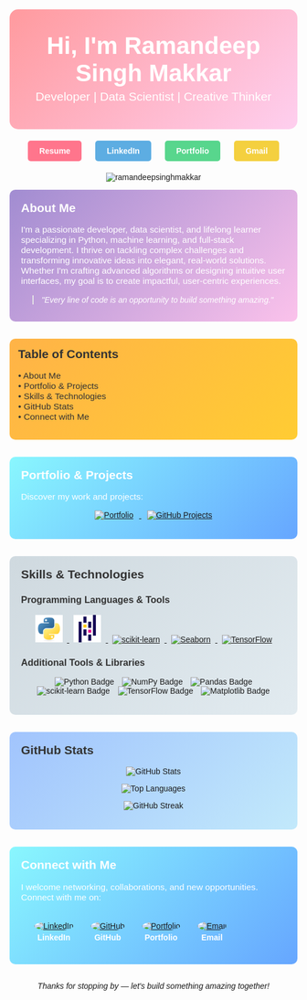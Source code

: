 <!-- HERO SECTION -->
<div style="background: linear-gradient(135deg, #ff9a9e, #fecfef); padding: 40px; border-radius: 15px; text-align: center; color: #fff; margin-bottom: 30px; font-family: Arial, sans-serif;">
  <h1 style="font-size: 3em; margin: 0;">Hi, I'm <strong>Ramandeep Singh Makkar</strong></h1>
  <p style="font-size: 1.5em; margin: 5px 0;">Developer | Data Scientist | Creative Thinker</p>
</div>

<!-- NAVBAR -->
<div style="text-align: center; margin-bottom: 30px; font-family: Arial, sans-serif;">
  <a href="https://drive.google.com/file/d/14EoJ5_MSqNWND9Z5IQ76ydwjlOHCB3SY/view" target="_blank" style="background: #ff758c; color: #fff; padding: 10px 20px; border-radius: 5px; margin: 0 10px; text-decoration: none; font-weight: bold;">Resume</a>
  <a href="https://www.linkedin.com/in/ramandeep-singh-makkar/" target="_blank" style="background: #5dade2; color: #fff; padding: 10px 20px; border-radius: 5px; margin: 0 10px; text-decoration: none; font-weight: bold;">LinkedIn</a>
  <a href="https://ramandeepsinghmakkar-portfolio.netlify.app" target="_blank" style="background: #58d68d; color: #fff; padding: 10px 20px; border-radius: 5px; margin: 0 10px; text-decoration: none; font-weight: bold;">Portfolio</a>
  <a href="mailto:ramandeepsinghmakkar199@gmail.com" target="_blank" style="background: #f4d03f; color: #fff; padding: 10px 20px; border-radius: 5px; margin: 0 10px; text-decoration: none; font-weight: bold;">Gmail</a>
</div>

<!-- PROFILE VIEWS -->
<p align="center" style="font-family: Arial, sans-serif;">
  <img src="https://komarev.com/ghpvc/?username=ramandeepsinghmakkar&label=Profile%20views&color=0e75b6&style=flat" alt="ramandeepsinghmakkar" />
</p>

<!-- ABOUT ME CARD -->
<div style="background: linear-gradient(135deg, #a18cd1, #fbc2eb); padding: 20px; border-radius: 10px; margin-bottom: 30px; font-family: Arial, sans-serif;">
  <h2 style="color: #fff; margin-top: 0;">About Me</h2>
  <p style="color: #fff; font-size: 1.1em;">
    I'm a passionate developer, data scientist, and lifelong learner specializing in Python, machine learning, and full-stack development.
    I thrive on tackling complex challenges and transforming innovative ideas into elegant, real-world solutions.
    Whether I'm crafting advanced algorithms or designing intuitive user interfaces, my goal is to create impactful, user-centric experiences.
  </p>
  <blockquote style="color: #fff; font-style: italic; margin: 10px 20px;">
    "Every line of code is an opportunity to build something amazing."
  </blockquote>
</div>

<!-- TABLE OF CONTENTS CARD -->
<div style="background: linear-gradient(135deg, #ffb347, #ffcc33); padding: 15px; border-radius: 10px; margin-bottom: 30px; font-family: Arial, sans-serif;">
  <h2 style="color: #333; margin-top: 0;">Table of Contents</h2>
  <ul style="list-style: none; padding: 0; font-size: 1.1em; color: #333;">
    <li>• <a href="#about-me" style="color: #333; text-decoration: none;">About Me</a></li>
    <li>• <a href="#portfolio--projects" style="color: #333; text-decoration: none;">Portfolio & Projects</a></li>
    <li>• <a href="#skills--technologies" style="color: #333; text-decoration: none;">Skills & Technologies</a></li>
    <li>• <a href="#github-stats" style="color: #333; text-decoration: none;">GitHub Stats</a></li>
    <li>• <a href="#connect-with-me" style="color: #333; text-decoration: none;">Connect with Me</a></li>
  </ul>
</div>

<!-- PORTFOLIO & PROJECTS CARD -->
<div style="background: linear-gradient(135deg, #89f7fe, #66a6ff); padding: 20px; border-radius: 10px; margin-bottom: 30px; font-family: Arial, sans-serif;">
  <h2 style="color: #fff; margin-top: 0;">Portfolio & Projects</h2>
  <p style="color: #fff; font-size: 1.1em;">
    Discover my work and projects:
  </p>
  <p style="text-align: center;">
    <a href="https://ramandeepsinghmakkar-portfolio.netlify.app" target="_blank">
      <img src="https://img.shields.io/badge/Visit-My%20Portfolio-brightgreen" alt="Portfolio" style="margin: 0 10px;"/>
    </a>
    <a href="https://github.com/RamandeepSinghMakkar" target="_blank">
      <img src="https://img.shields.io/badge/Browse-GitHub%20Projects-blue" alt="GitHub Projects" style="margin: 0 10px;"/>
    </a>
  </p>
</div>

<!-- SKILLS & TECHNOLOGIES CARD -->
<div style="background: linear-gradient(135deg, #cfd9df, #e2ebf0); padding: 20px; border-radius: 10px; margin-bottom: 30px; font-family: Arial, sans-serif;">
  <h2 style="color: #333; margin-top: 0;">Skills & Technologies</h2>
  <h3 style="color: #333;">Programming Languages & Tools</h3>
  <p align="center">
    <a href="https://www.python.org" target="_blank">
      <img src="https://raw.githubusercontent.com/devicons/devicon/master/icons/python/python-original.svg" alt="Python" width="48" height="48" style="margin: 0 8px;"/>
    </a>
    <a href="https://pandas.pydata.org/" target="_blank">
      <img src="https://raw.githubusercontent.com/devicons/devicon/2ae2a900d2f041da66e950e4d48052658d850630/icons/pandas/pandas-original.svg" alt="Pandas" width="48" height="48" style="margin: 0 8px;"/>
    </a>
    <a href="https://scikit-learn.org/" target="_blank">
      <img src="https://upload.wikimedia.org/wikipedia/commons/0/05/Scikit_learn_logo_small.svg" alt="scikit-learn" width="48" height="48" style="margin: 0 8px;"/>
    </a>
    <a href="https://seaborn.pydata.org/" target="_blank">
      <img src="https://seaborn.pydata.org/_images/logo-mark-lightbg.svg" alt="Seaborn" width="48" height="48" style="margin: 0 8px;"/>
    </a>
    <a href="https://www.tensorflow.org" target="_blank">
      <img src="https://www.vectorlogo.zone/logos/tensorflow/tensorflow-icon.svg" alt="TensorFlow" width="48" height="48" style="margin: 0 8px;"/>
    </a>
  </p>
  <h3 style="color: #333;">Additional Tools & Libraries</h3>
  <p align="center">
    <img src="https://img.shields.io/badge/Python-3670A0?style=flat-square&logo=python&logoColor=ffdd54" alt="Python Badge" style="margin: 0 5px;"/>
    <img src="https://img.shields.io/badge/NumPy-%23013243?style=flat-square&logo=numpy&logoColor=white" alt="NumPy Badge" style="margin: 0 5px;"/>
    <img src="https://img.shields.io/badge/Pandas-%23150458?style=flat-square&logo=pandas&logoColor=white" alt="Pandas Badge" style="margin: 0 5px;"/>
    <img src="https://img.shields.io/badge/scikit--learn-%23F7931E?style=flat-square&logo=scikit-learn&logoColor=white" alt="scikit-learn Badge" style="margin: 0 5px;"/>
    <img src="https://img.shields.io/badge/TensorFlow-%23FF6F00?style=flat-square&logo=TensorFlow&logoColor=white" alt="TensorFlow Badge" style="margin: 0 5px;"/>
    <img src="https://img.shields.io/badge/Matplotlib-%23ffffff?style=flat-square&logo=Matplotlib&logoColor=black" alt="Matplotlib Badge" style="margin: 0 5px;"/>
  </p>
</div>

<!-- GITHUB STATS CARD -->
<div style="background: linear-gradient(135deg, #a1c4fd, #c2e9fb); padding: 20px; border-radius: 10px; margin-bottom: 30px; font-family: Arial, sans-serif;">
  <h2 style="color: #333; margin-top: 0;">GitHub Stats</h2>
  <p align="center">
    <img src="https://github-readme-stats.vercel.app/api?username=ramandeepsinghmakkar&show_icons=true&theme=onedark&hide_border=true&locale=en" alt="GitHub Stats"/>
  </p>
  <p align="center">
    <img src="https://github-readme-stats.vercel.app/api/top-langs?username=ramandeepsinghmakkar&layout=compact&theme=onedark&hide_border=true" alt="Top Languages"/>
  </p>
  <p align="center">
    <img src="https://github-readme-streak-stats.herokuapp.com/?user=ramandeepsinghmakkar&theme=onedark&hide_border=true" alt="GitHub Streak"/>
  </p>
</div>

<!-- CONNECT WITH ME CARD -->
<div style="background: linear-gradient(135deg, #89f7fe, #66a6ff); padding: 20px; border-radius: 10px; margin-bottom: 30px; font-family: Arial, sans-serif;">
  <h2 style="color: #fff; margin-top: 0;">Connect with Me</h2>
  <p style="color: #fff; font-size: 1.1em;">I welcome networking, collaborations, and new opportunities. Connect with me on:</p>
  <table align="center" style="margin: auto; border-collapse: separate; border-spacing: 16px;">
    <tr>
      <td align="center">
        <a href="https://www.linkedin.com/in/ramandeep-singh-makkar" target="_blank">
          <img src="https://img.icons8.com/color/64/000000/linkedin.png" alt="LinkedIn" style="border-radius: 50%;"/>
        </a>
        <br/><sub style="font-size: 14px; color: #fff;"><b>LinkedIn</b></sub>
      </td>
      <td align="center">
        <a href="https://github.com/RamandeepSinghMakkar" target="_blank">
          <img src="https://img.icons8.com/fluency/64/000000/github.png" alt="GitHub" style="border-radius: 50%;"/>
        </a>
        <br/><sub style="font-size: 14px; color: #fff;"><b>GitHub</b></sub>
      </td>
      <td align="center">
        <a href="https://ramandeepsinghmakkar-portfolio.netlify.app" target="_blank">
          <img src="https://img.icons8.com/color/64/000000/domain.png" alt="Portfolio" style="border-radius: 50%;"/>
        </a>
        <br/><sub style="font-size: 14px; color: #fff;"><b>Portfolio</b></sub>
      </td>
      <td align="center">
        <a href="mailto:ramandeepsinghmakkar199@gmail.com" target="_blank">
          <img src="https://img.icons8.com/color/64/000000/email.png" alt="Email" style="border-radius: 50%;"/>
        </a>
        <br/><sub style="font-size: 14px; color: #fff;"><b>Email</b></sub>
      </td>
    </tr>
  </table>
</div>

<div style="text-align: center; font-family: Arial, sans-serif;">
  <em>Thanks for stopping by — let's build something amazing together!</em>
</div>
